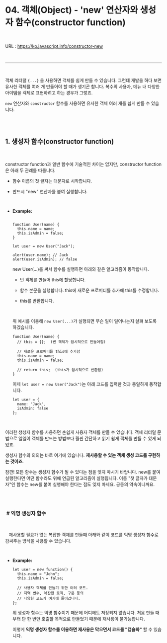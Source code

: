<br>

# 04. 객체(Object) - 'new' 연산자와 생성자 함수(constructor function)

<br>

URL : https://ko.javascript.info/constructor-new

<br>

---

<br>

객체 리터럴 `{...}` 을 사용하면 객체를 쉽게 만들 수 있습니다. 그런데 개발을 하다 보면 유사한 객체를 여러 개 만들어야 할 때가 생기곤 합니다. 복수의 사용자, 메뉴 내 다양한 아이템을 객체로 표현하려고 하는 경우가 그렇죠.

`new` 연산자와 `constructor` 함수를 사용하면 유사한 객체 여러 개를 쉽게 만들 수 있습니다.

<br>
<br>

## 1. 생성자 함수(constructor function)

<br>

constructor function과 일반 함수에 기술적인 차이는 없지만, constructor function은 아래 두 관례를 따릅니다.

- 함수 이름의 첫 글자는 대문자로 시작합니다.

- 반드시 "new" 연산자를 붙여 실행합니다.

<br>

- **Example:**

  ```

  function User(name) {
    this.name = name;
    this.isAdmin = false;
  }

  let user = new User("Jack");

  alert(user.name); // Jack
  alert(user.isAdmin); // false
  ```

  new User(...)를 써서 함수를 실행하면 아래와 같은 알고리즘이 동작합니다.

  - 빈 객체를 만들어 this에 할당합니다.

  - 함수 본문을 실행합니다. this에 새로운 프로퍼티를 추가해 this를 수정합니다.

  - this를 반환합니다.

  <br>

  위 예시를 이용해 `new User(...)`가 실행되면 무슨 일이 일어나는지 살펴 보도록 하겠습니다.

  ```
  function User(name) {
    // this = {};  (빈 객체가 암시적으로 만들어짐)

    // 새로운 프로퍼티를 this에 추가함
    this.name = name;
    this.isAdmin = false;

    // return this;  (this가 암시적으로 반환됨)
  }

  ```

  이제 `let user = new User("Jack")`는 아래 코드를 입력한 것과 동일하게 동작합니다.

  ```
  let user = {
    name: "Jack",
    isAdmin: false
  };
  ```

<br>

이러한 생성자 함수를 사용하면 손쉽게 사용자 객체를 만들 수 있습니다. 객체 리터럴 문법으로 일일이 객체를 만드는 방법보다 훨씬 간단하고 읽기 쉽게 객체를 만들 수 있게 되었죠.

생성자 함수의 의의는 바로 여기에 있습니다. **재사용할 수 있는 객체 생성 코드를 구현하는 것이죠.**

잠깐! 모든 함수는 생성자 함수가 될 수 있다는 점을 잊지 마시기 바랍니다. new를 붙여 실행한다면 어떤 함수라도 위에 언급된 알고리즘이 실행됩니다. 이름 "첫 글자가 대문자"인 함수는 new를 붙여 실행해야 한다는 점도 잊지 마세요. 공동의 약속이니까요.

<br>
<br>

### &nbsp;# 익명 생성자 함수

<br>

&nbsp;&nbsp; 재사용할 필요가 없는 복잡한 객체를 만들때 아래와 같이 코드를 익명 생성자 함수로 감싸주는 방식을 사용할 수 있습니다.

<br>

- **Example:**

  ```
  let user = new function() {
    this.name = "John";
    this.isAdmin = false;

    // 사용자 객체를 만들기 위한 여러 코드.
    // 지역 변수, 복잡한 로직, 구문 등의
    // 다양한 코드가 여기에 들어갑니다.
  };
  ```

  위 생성자 함수는 익명 함수이기 때문에 어디에도 저장되지 않습니다. 처음 만들 때부터 단 한 번만 호출할 목적으로 만들었기 때문에 재사용이 불가능합니다.

  이렇게 **익명 생성자 함수를 이용하면 재사용은 막으면서 코드를 "캡슐화"** 할 수 있습니다.

<br>
